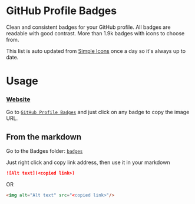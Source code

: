 # GitHub Profile Badges
Clean and consistent badges for your GitHub profile. All badges are readable with good contrast. More than 1.9k badges with icons to choose from.

This list is auto updated from [Simple Icons](https://simpleicons.org/) once a day so it's always up to date.

# Usage
### [Website](https://home.aveek.io/GitHub-Profile-Badges/)

Go to [`GitHub Profile Badges`](https://home.aveek.io/GitHub-Profile-Badges/) and just click on any badge to copy the image URL.

## From the markdown
Go to the Badges folder: [`badges`](https://github.com/Aveek-Saha/GitHub-Profile-Badges/tree/master/badges)

Just right click and copy link address, then use it in your markdown

```md
![Alt text](<copied link>)
```

OR

```md
<img alt="Alt text" src="<copied link>"/>
```
